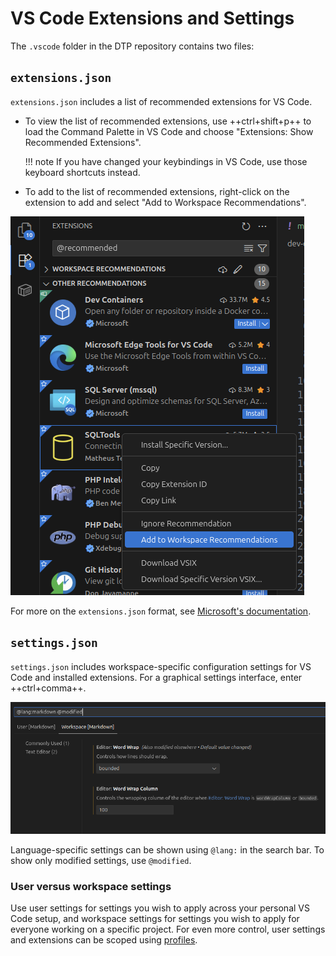 # VS Code Extensions and Settings

The `.vscode` folder in the DTP repository contains two files:

## `extensions.json`

`extensions.json` includes a list of recommended extensions for VS Code.

- To view the list of recommended extensions, use ++ctrl+shift+p++ to load the Command Palette in VS Code and choose "Extensions: Show Recommended Extensions".

    !!! note
        If you have changed your keybindings in VS Code, use those keyboard shortcuts instead.

- To add to the list of recommended extensions, right-click on the extension to add and select "Add to Workspace Recommendations".

![Screenshot: add recommended extension](add_recommended_ext.png)

For more on the `extensions.json` format, see [Microsoft's documentation](https://code.visualstudio.com/docs/configure/extensions/extension-marketplace#_workspace-recommended-extensions).

## `settings.json`

`settings.json` includes workspace-specific configuration settings for VS Code and installed extensions.  For a graphical settings interface, enter ++ctrl+comma++.

![Screenshot: language-specific settings for Markdown](settings.png)

Language-specific settings can be shown using `@lang:` in the search bar.  To show only modified settings, use `@modified`.

### User versus workspace settings

Use user settings for settings you wish to apply across your personal VS Code setup, and workspace settings for settings you wish to apply for everyone working on a specific project.  For even more control, user settings and extensions can be scoped using [profiles](https://code.visualstudio.com/docs/configure/profiles).
